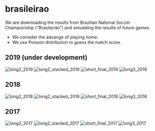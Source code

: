 # brasileirao

We are downloading the results from Brazilian National Soccer Championship ("Brasileirão") and simulating the results of future games.

- We consider the advange of playing home.
- We use Poisson distribution to guess the match score.

## 2019 (under development)
![long2_2019](figs/long2_2019.png)
![long2_stacked_2019](figs/long2_stacked_2019.png)
![short_final_2019](figs/short_final_2019.png)
![long3_2019](figs/long3_2019.png)




## 2018
![long2_2018](figs/long2_2018.png)
![long2_stacked_2018](figs/long2_stacked_2018.png)
![short_final_2018](figs/short_final_2018.png)
![long3_2018](figs/long3_2018.png)




## 2017
![long2_2017](figs/long2_2017.png)
![long2_stacked_2017](figs/long2_stacked_2017.png)
![short_final_2017](figs/short_final_2017.png)
![long3_2017](figs/long3_2017.png)

